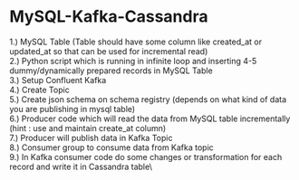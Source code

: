 # MySQL-Kafka-Cassandra

1.) MySQL Table (Table should have some column like created_at or updated_at so that can be used for incremental read)\
2.) Python script which is running in infinite loop and inserting 4-5 dummy/dynamically prepared records in MySQL Table\
3.) Setup Confluent Kafka\
4.) Create Topic\
5.) Create json schema on schema registry (depends on what kind of data you are publishing in mysql table)\
6.) Producer code which will read the data from MySQL table incrementally (hint : use and maintain create_at column)\
7.) Producer will publish data in Kafka Topic\
8.) Consumer group to consume data from Kafka topic\
9.) In Kafka consumer code do some changes or transformation for each record and write it in Cassandra table\

